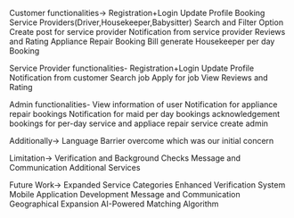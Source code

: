 Customer functionalities->
Registration+Login
Update Profile
Booking Service Providers(Driver,Housekeeper,Babysitter)
Search and Filter Option
Create post for service provider
Notification from service provider
Reviews and Rating
Appliance Repair Booking
Bill generate 
Housekeeper per day Booking

Service Provider functionalities-
Registration+Login
Update Profile
Notification from customer
Search job 
Apply for job
View Reviews and Rating

Admin functionalities-
View information of user
Notification for appliance repair bookings
Notification for maid per day bookings
acknowledgement bookings for per-day service and appliace repair service
create admin

Additionally->
Language Barrier overcome which was our initial concern

Limitation->
 Verification and Background Checks
 Message and Communication
 Additional Services
 
 Future Work->
 Expanded Service Categories
 Enhanced Verification System
 Mobile Application Development
 Message and Communication
 Geographical Expansion
 AI-Powered Matching Algorithm
 